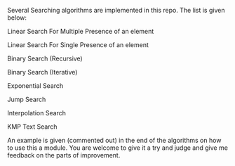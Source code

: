 Several Searching algorithms are implemented in this repo. The list is given below:

Linear Search For Multiple Presence of an element

Linear Search For Single Presence of an element

Binary Search (Recursive)

Binary Search (Iterative)

Exponential Search

Jump Search

Interpolation Search

KMP Text Search

An example is given (commented out) in the end of the algorithms on how to use this a module. 
You are welcome to give it a try and judge and give me feedback on the parts of improvement.

